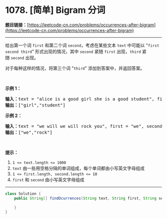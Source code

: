 # 1078. [简单] Bigram 分词

**题目链接：**[https://leetcode-cn.com/problems/occurrences-after-bigram](https://leetcode-cn.com/problems/occurrences-after-bigram)

---

<div class="content__1Y2H">
 <div class="notranslate">
  <p>给出第一个词&nbsp;<code>first</code> 和第二个词&nbsp;<code>second</code>，考虑在某些文本&nbsp;<code>text</code>&nbsp;中可能以 "<code>first second third</code>" 形式出现的情况，其中&nbsp;<code>second</code>&nbsp;紧随&nbsp;<code>first</code>&nbsp;出现，<code>third</code>&nbsp;紧随&nbsp;<code>second</code>&nbsp;出现。</p> 
  <p>对于每种这样的情况，将第三个词 "<code>third</code>" 添加到答案中，并返回答案。</p> 
  <p>&nbsp;</p> 
  <p><strong>示例 1：</strong></p> 
  <pre class="language-text"><strong>输入：</strong>text = "alice is a good girl she is a good student", first = "a", second = "good"
<strong>输出：</strong>["girl","student"]
</pre> 
  <p><strong>示例 2：</strong></p> 
  <pre class="language-text"><strong>输入：</strong>text = "we will we will rock you", first = "we", second = "will"
<strong>输出：</strong>["we","rock"]
</pre> 
  <p>&nbsp;</p> 
  <p><strong>提示：</strong></p> 
  <ol> 
   <li><code>1 &lt;= text.length &lt;= 1000</code></li> 
   <li><code>text</code>&nbsp;由一些用空格分隔的单词组成，每个单词都由小写英文字母组成</li> 
   <li><code>1 &lt;= first.length, second.length &lt;= 10</code></li> 
   <li><code>first</code> 和&nbsp;<code>second</code>&nbsp;由小写英文字母组成</li> 
  </ol> 
 </div>
</div>

---

```java
class Solution {
    public String[] findOcurrences(String text, String first, String second) {
        
    }
}
```